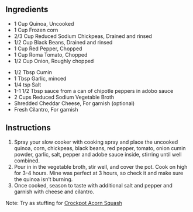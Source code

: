 Ingredients
--
* 1 Cup Quinoa, Uncooked
* 1 Cup Frozen corn
* 2/3 Cup Reduced Sodium Chickpeas, Drained and rinsed
* 1/2 Cup Black Beans, Drained and rinsed
* 1 Cup Red Pepper, Chopped
* 1 Cup Roma Tomato, Chopped
* 1/2 Cup  Onion, Roughly chopped
- 1/2 Tbsp Cumin
- 1 Tbsp Garlic, minced
- 1/4 tsp Salt
- 1-1 1/2 Tbsp sauce from a can of chipotle peppers in adobo sauce
- 2 Cups  Reduced Sodium Vegetable Broth
- Shredded Cheddar Cheese, For garnish (optional)
- Fresh Cilantro, For garnish

Instructions
--

1. Spray your slow cooker with cooking spray and place the uncooked quinoa, corn, chickpeas, black beans, red pepper, tomato, onion cumin powder, garlic, salt, pepper and adobe sauce inside, stirring until well combined.
2. Pour in in the vegetable broth, stir well, and cover the pot. Cook on high for 3-4 hours. Mine was perfect at 3 hours, so check it and make sure the quinoa isn’t burning.
3. Once cooked, season to taste with additional salt and pepper and garnish with cheese and cilantro.


Note: Try as stuffing for [Crockpot Acorn Squash](:/2f8b640335944cbaa0cc4bdd369be71a)